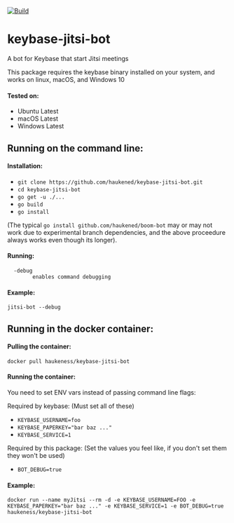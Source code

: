 [![Build](https://github.com/haukened/keybase-jitsi-bot/workflows/Build/badge.svg)](https://github.com/haukened/keybase-jitsi-bot/actions)

# keybase-jitsi-bot
A bot for Keybase that start Jitsi meetings

This package requires the keybase binary installed on your system, and works on linux, macOS, and Windows 10

#### Tested on:
 - Ubuntu Latest
 - macOS Latest
 - Windows Latest

## Running on the command line:
#### Installation:
 - `git clone https://github.com/haukened/keybase-jitsi-bot.git`
 - `cd keybase-jitsi-bot`
 - `go get -u ./...`
 - `go build`
 - `go install`
 
(The typical `go install github.com/haukened/boom-bot` may or may not work due to experimental branch dependencies, and the above proceedure always works even though its longer).
#### Running:
```
  -debug
        enables command debugging
```

#### Example: 
`jitsi-bot --debug`

## Running in the docker container:
#### Pulling the container:

`docker pull haukeness/keybase-jitsi-bot`

#### Running the container:
You need to set ENV vars instead of passing command line flags:

Required by keybase: (Must set all of these)
 - `KEYBASE_USERNAME=foo`
 - `KEYBASE_PAPERKEY="bar baz ..."`
 - `KEYBASE_SERVICE=1`
 
Required by this package: (Set the values you feel like, if you don't set them they won't be used)
 - `BOT_DEBUG=true`

#### Example:
`docker run --name myJitsi --rm -d -e KEYBASE_USERNAME=FOO -e KEYBASE_PAPERKEY="bar baz ..." -e KEYBASE_SERVICE=1 -e BOT_DEBUG=true haukeness/keybase-jitsi-bot`
